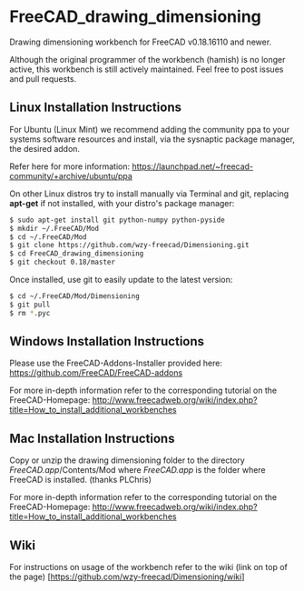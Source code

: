 FreeCAD_drawing_dimensioning
============================

Drawing dimensioning workbench for FreeCAD v0.18.16110 and newer.

Although the original programmer of the workbench (hamish) is no longer active, this workbench is still actively maintained.  Feel free to post issues and pull requests.


Linux Installation Instructions
-------------------------------

For Ubuntu (Linux Mint) we recommend adding the community ppa to your systems software resources and install, via the sysnaptic package manager, the desired addon.

Refer here for more information:
https://launchpad.net/~freecad-community/+archive/ubuntu/ppa

On other Linux distros try to install manually via Terminal and git, replacing **apt-get** if not installed, with your distro's package manager:

```bash
$ sudo apt-get install git python-numpy python-pyside
$ mkdir ~/.FreeCAD/Mod
$ cd ~/.FreeCAD/Mod
$ git clone https://github.com/wzy-freecad/Dimensioning.git
$ cd FreeCAD_drawing_dimensioning
$ git checkout 0.18/master
```

Once installed, use git to easily update to the latest version:

```bash
$ cd ~/.FreeCAD/Mod/Dimensioning
$ git pull
$ rm *.pyc
```

Windows Installation Instructions
---------------------------------

Please use the FreeCAD-Addons-Installer provided here:
https://github.com/FreeCAD/FreeCAD-addons

For more in-depth information refer to the corresponding tutorial on the FreeCAD-Homepage:
http://www.freecadweb.org/wiki/index.php?title=How_to_install_additional_workbenches

Mac Installation Instructions
-----------------------------

Copy or unzip the drawing dimensioning folder to the directory *FreeCAD.app*/Contents/Mod
where *FreeCAD.app* is the folder where FreeCAD is installed. (thanks PLChris)

For more in-depth information refer to the corresponding tutorial on the FreeCAD-Homepage:
http://www.freecadweb.org/wiki/index.php?title=How_to_install_additional_workbenches

Wiki
----

For instructions on usage of the workbench refer to the wiki (link on top of the page)
[https://github.com/wzy-freecad/Dimensioning/wiki]
